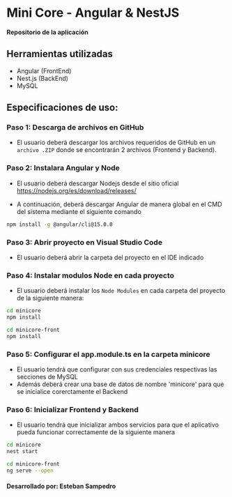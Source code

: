 # Mini Core - Angular & NestJS

**Repositorio de la aplicación**

## Herramientas utilizadas
- Angular (FrontEnd)
- Nest.js (BackEnd)
- MySQL

## Especificaciones de uso:
### Paso 1: Descarga de archivos en GitHub 
- El usuario deberá descargar los archivos requeridos de GitHub en un `archivo .ZIP` donde se encontrarán 2 archivos (Frontend y Backend). 


### Paso 2: Instalara Angular y Node
- El usuario deberá descargar Nodejs desde el sitio oficial https://nodejs.org/es/download/releases/

- A continuación, deberá descargar Angular de manera global en el CMD del sistema mediante el siguiente comando
```bash
npm install -g @angular/cli@15.0.0
```
### Paso 3: Abrir proyecto en Visual Studio Code
- El usuario deberá abrir la carpeta del proyecto en el IDE indicado

### Paso 4: Instalar modulos Node en cada proyecto
- El usuario deberá instalar los `Node Modules` en cada carpeta del proyecto de la siguiente manera:
```bash
cd minicore
npm install 
```

```bash
cd minicore-front
npm install 
```

### Paso 5: Configurar el app.module.ts en la carpeta minicore
- El usuario tendrá que configurar con sus credenciales respectivas las secciones de MySQL
- Además deberá crear una base de datos de nombre 'minicore' para que se inicialice corerctamente el Backend

### Paso 6: Inicializar Frontend y Backend
- El usuario tendrá que inicializar ambos servicios para que el aplicativo pueda funcionar correctamente de la siguiente manera
```bash
cd minicore
nest start
```

```bash
cd minicore-front
ng serve --open
```


#### Desarrollado por: Esteban Sampedro
